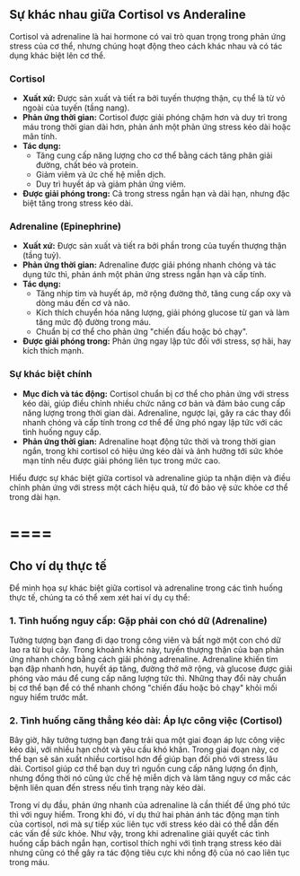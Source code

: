 ## Sự khác nhau giữa Cortisol vs Anderaline

Cortisol và adrenaline là hai hormone có vai trò quan trọng trong phản ứng stress của cơ thể, nhưng chúng hoạt động theo cách khác nhau và có tác dụng khác biệt lên cơ thể.

### Cortisol
- **Xuất xứ:** Được sản xuất và tiết ra bởi tuyến thượng thận, cụ thể là từ vỏ ngoài của tuyến (tầng nang).
- **Phản ứng thời gian:** Cortisol được giải phóng chậm hơn và duy trì trong máu trong thời gian dài hơn, phản ánh một phản ứng stress kéo dài hoặc mãn tính.
- **Tác dụng:**
    - Tăng cung cấp năng lượng cho cơ thể bằng cách tăng phân giải đường, chất béo và protein.
    - Giảm viêm và ức chế hệ miễn dịch.
    - Duy trì huyết áp và giảm phản ứng viêm.
- **Được giải phóng trong:** Cả trong stress ngắn hạn và dài hạn, nhưng đặc biệt tăng trong stress kéo dài.

### Adrenaline (Epinephrine)
- **Xuất xứ:** Được sản xuất và tiết ra bởi phần trong của tuyến thượng thận (tầng tuỷ).
- **Phản ứng thời gian:** Adrenaline được giải phóng nhanh chóng và tác dụng tức thì, phản ánh một phản ứng stress ngắn hạn và cấp tính.
- **Tác dụng:**
    - Tăng nhịp tim và huyết áp, mở rộng đường thở, tăng cung cấp oxy và dòng máu đến cơ và não.
    - Kích thích chuyển hóa năng lượng, giải phóng glucose từ gan và làm tăng mức độ đường trong máu.
    - Chuẩn bị cơ thể cho phản ứng "chiến đấu hoặc bỏ chạy".
- **Được giải phóng trong:** Phản ứng ngay lập tức đối với stress, sợ hãi, hay kích thích mạnh.

### Sự khác biệt chính
- **Mục đích và tác động:** Cortisol chuẩn bị cơ thể cho phản ứng với stress kéo dài, giúp điều chỉnh nhiều chức năng cơ bản và đảm bảo cung cấp năng lượng trong thời gian dài. Adrenaline, ngược lại, gây ra các thay đổi nhanh chóng và cấp tính trong cơ thể để ứng phó ngay lập tức với các tình huống nguy cấp.
- **Phản ứng thời gian:** Adrenaline hoạt động tức thời và trong thời gian ngắn, trong khi cortisol có hiệu ứng kéo dài và ảnh hưởng tới sức khỏe mạn tính nếu được giải phóng liên tục trong mức cao.

Hiểu được sự khác biệt giữa cortisol và adrenaline giúp ta nhận diện và điều chỉnh phản ứng với stress một cách hiệu quả, từ đó bảo vệ sức khỏe cơ thể trong dài hạn.

====
====

## Cho ví dụ thực tế

Để minh họa sự khác biệt giữa cortisol và adrenaline trong các tình huống thực tế, chúng ta có thể xem xét hai ví dụ cụ thể:

### 1. Tình huống nguy cấp: Gặp phải con chó dữ (Adrenaline)
Tưởng tượng bạn đang đi dạo trong công viên và bất ngờ một con chó dữ lao ra từ bụi cây. Trong khoảnh khắc này, tuyến thượng thận của bạn phản ứng nhanh chóng bằng cách giải phóng adrenaline. Adrenaline khiến tim bạn đập nhanh hơn, huyết áp tăng, đường thở mở rộng, và glucose được giải phóng vào máu để cung cấp năng lượng tức thì. Những thay đổi này chuẩn bị cơ thể bạn để có thể nhanh chóng "chiến đấu hoặc bỏ chạy" khỏi mối nguy hiểm trước mắt.

### 2. Tình huống căng thẳng kéo dài: Áp lực công việc (Cortisol)
Bây giờ, hãy tưởng tượng bạn đang trải qua một giai đoạn áp lực công việc kéo dài, với nhiều hạn chót và yêu cầu khó khăn. Trong giai đoạn này, cơ thể bạn sẽ sản xuất nhiều cortisol hơn để giúp bạn đối phó với stress lâu dài. Cortisol giúp cơ thể bạn duy trì nguồn cung cấp năng lượng ổn định, nhưng đồng thời nó cũng ức chế hệ miễn dịch và làm tăng nguy cơ mắc các bệnh liên quan đến stress nếu tình trạng này kéo dài.

Trong ví dụ đầu, phản ứng nhanh của adrenaline là cần thiết để ứng phó tức thì với nguy hiểm. Trong khi đó, ví dụ thứ hai phản ánh tác động mạn tính của cortisol, nơi mà sự tiếp xúc liên tục với stress kéo dài có thể dẫn đến các vấn đề sức khỏe. Như vậy, trong khi adrenaline giải quyết các tình huống cấp bách ngắn hạn, cortisol thích nghi với tình trạng stress kéo dài nhưng cũng có thể gây ra tác động tiêu cực khi nồng độ của nó cao liên tục trong máu.
